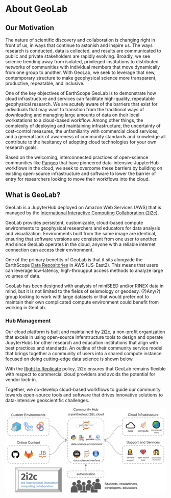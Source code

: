 # About GeoLab

## Our Motivation
The nature of scientific discovery and collaboration is changing right in front of us, in ways that continue to astonish and inspire us. The ways research is conducted, data is collected, and results are communicated to public and private stakeholders are rapidly evolving. Broadly, we see science trending away from isolated, privileged institutions to distributed networks of communities with individual members that move dynamically from one group to another. With GeoLab, we seek to leverage that new, contemporary structure to make geophysical science more transparent, productive, repeatable, and inclusive.

One of the key objectives of EarthScope GeoLab is to demonstrate how cloud infrastructure and services can facilitate high-quality, repeatable geophysical research. We are acutely aware of the barriers that exist for individuals that may want to transition from the traditional ways of downloading and managing large amounts of data on their local workstations to a cloud-based workflow. Among other things, the complexity of deploying and maintaining infrastructure, the uncertainty of cost-control measures, the unfamiliarity with commercial cloud services, and a general lack of awareness of community standards and knowledge all contribute to the hesitancy of adopting cloud technologies for your own research goals.

Based on the welcoming, interconnected practices of open-science communities like [Pangeo](https://www.pangeo.io) that have pioneered data-intensive JupyterHub workflows in the cloud, we seek to overcome these barriers by building on existing open-source infrastructure and software to lower the barrier of entry for researchers looking to move their workflows into the cloud.

## What is GeoLab?

GeoLab is a JupyterHub deployed on Amazon Web Services (AWS) that is managed by the [International Interactive Computing Collaboration (2i2c)](https://www.2i2c.org).

GeoLab provides persistent, customizable, cloud-based compute environments to geophysical researchers and educators for data analysis and visualization. Environments built from the same image are identical, ensuring that software versions are consistent from one user to another. And since GeoLab operates in the cloud, anyone with a reliable internet connection can access their environment.

One of the primary benefits of GeoLab is that it sits alongside the EarthScope [Data Repositories](https://www.earthscope.org/data/) in AWS (US-East2). This means that users can leverage low-latency, high-througput access methods to analyze large volumes of data.

GeoLab has been designed with analysis of miniSEED and/or RINEX data in mind, but it is not limited to the fields of seismology or geodesy. (?)Any(?) group looking to work with large datasets or that would prefer not to maintain their own complicated compute environment could benefit from working in GeoLab.

### Hub Management

Our cloud platform is built and maintained by [2i2c](https://2i2c.org), a non-profit organization that excels in using open-source inferstructure tools to design and operate JupyterHubs for other research and education institutions that align with best practices and standards. An outline of their community service model that brings together a community of users into a shared compute instance focused on doing cutting-edge data science is shown below.

With the [Right to Replicate](https://2i2c.org/right-to-replicate/) policy, 2i2c ensures that GeoLab remains flexible with respect to commercial cloud providers and avoids the potential for vendor lock-in.

Together, we co-develop cloud-based workflows to guide our community towards open-source tools and software that drives innovative solutions to data-intensive geoscientific challenges.

![2i2c Service Model](../img/2i2c_service.png)